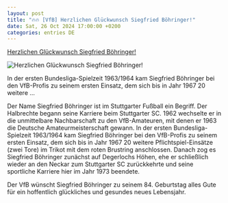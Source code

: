 ```yaml
---
layout: post
title: "🔥🔥 [VfB] Herzlichen Glückwunsch Siegfried Böhringer!"
date: Sat, 26 Oct 2024 17:00:00 +0200
categories: entries DE
---
```

[Herzlichen Glückwunsch Siegfried Böhringer!](https://www.vfb.de/de/vfb/aktuell/neues/club/2024/84--geburtstag-siegfried-boehringer/)

![Herzlichen Glückwunsch Siegfried Böhringer!](https://www.vfb.de/images/redaktion/images/neues/archiv/Siegfried-Boehringer-Action_00000_frz_960x540.jpg)

In der ersten Bundesliga-Spielzeit 1963/1964 kam Siegfried Böhringer bei den VfB-Profis zu seinem ersten Einsatz, dem sich bis in Jahr 1967 20 weitere ...

Der Name Siegfried Böhringer ist im Stuttgarter Fußball ein Begriff. Der Halbrechte begann seine Karriere beim Stuttgarter SC. 1962 wechselte er in die unmittelbare Nachbarschaft zu den VfB-Amateuren, mit denen er 1963 die Deutsche Amateurmeisterschaft gewann. In der ersten Bundesliga-Spielzeit 1963/1964 kam Siegfried Böhringer bei den VfB-Profis zu seinem ersten Einsatz, dem sich bis in Jahr 1967 20 weitere Pflichtspiel-Einsätze (zwei Tore) im Trikot mit dem roten Brustring anschlossen. Danach zog es Siegfried Böhringer zunächst auf Degerlochs Höhen, ehe er schließlich wieder an den Neckar zum Stuttgarter SC zurückkehrte und seine sportliche Karriere hier im Jahr 1973 beendete.

Der VfB wünscht Siegfried Böhringer zu seinem 84. Geburtstag alles Gute für ein hoffentlich glückliches und gesundes neues Lebensjahr.

